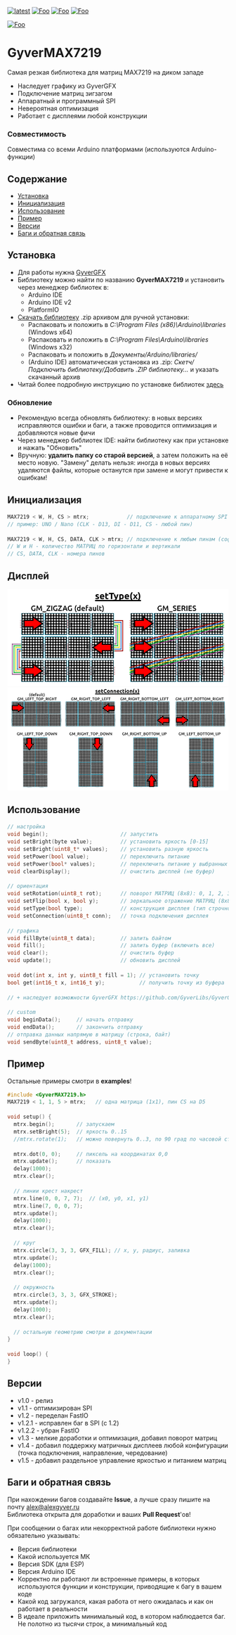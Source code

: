 [![latest](https://img.shields.io/github/v/release/GyverLibs/GyverMAX7219.svg?color=brightgreen)](https://github.com/GyverLibs/GyverMAX7219/releases/latest/download/GyverMAX7219.zip)
[![Foo](https://img.shields.io/badge/Website-AlexGyver.ru-blue.svg?style=flat-square)](https://alexgyver.ru/)
[![Foo](https://img.shields.io/badge/%E2%82%BD$%E2%82%AC%20%D0%9D%D0%B0%20%D0%BF%D0%B8%D0%B2%D0%BE-%D1%81%20%D1%80%D1%8B%D0%B1%D0%BA%D0%BE%D0%B9-orange.svg?style=flat-square)](https://alexgyver.ru/support_alex/)
[![Foo](https://img.shields.io/badge/README-ENGLISH-blueviolet.svg?style=flat-square)](https://github-com.translate.goog/GyverLibs/GyverMAX7219?_x_tr_sl=ru&_x_tr_tl=en)  

[![Foo](https://img.shields.io/badge/ПОДПИСАТЬСЯ-НА%20ОБНОВЛЕНИЯ-brightgreen.svg?style=social&logo=telegram&color=blue)](https://t.me/GyverLibs)

# GyverMAX7219
Cамая резкая библиотека для матриц MAX7219 на диком западе
- Наследует графику из GyverGFX
- Подключение матриц зигзагом
- Аппаратный и программный SPI
- Невероятная оптимизация
- Работает с дисплеями любой конструкции

### Совместимость
Совместима со всеми Arduino платформами (используются Arduino-функции)

## Содержание
- [Установка](#install)
- [Инициализация](#init)
- [Использование](#usage)
- [Пример](#example)
- [Версии](#versions)
- [Баги и обратная связь](#feedback)

<a id="install"></a>
## Установка
- Для работы нужна [GyverGFX](https://github.com/GyverLibs/GyverGFX)
- Библиотеку можно найти по названию **GyverMAX7219** и установить через менеджер библиотек в:
    - Arduino IDE
    - Arduino IDE v2
    - PlatformIO
- [Скачать библиотеку](https://github.com/GyverLibs/GyverMAX7219/archive/refs/heads/main.zip) .zip архивом для ручной установки:
    - Распаковать и положить в *C:\Program Files (x86)\Arduino\libraries* (Windows x64)
    - Распаковать и положить в *C:\Program Files\Arduino\libraries* (Windows x32)
    - Распаковать и положить в *Документы/Arduino/libraries/*
    - (Arduino IDE) автоматическая установка из .zip: *Скетч/Подключить библиотеку/Добавить .ZIP библиотеку…* и указать скачанный архив
- Читай более подробную инструкцию по установке библиотек [здесь](https://alexgyver.ru/arduino-first/#%D0%A3%D1%81%D1%82%D0%B0%D0%BD%D0%BE%D0%B2%D0%BA%D0%B0_%D0%B1%D0%B8%D0%B1%D0%BB%D0%B8%D0%BE%D1%82%D0%B5%D0%BA)
### Обновление
- Рекомендую всегда обновлять библиотеку: в новых версиях исправляются ошибки и баги, а также проводится оптимизация и добавляются новые фичи
- Через менеджер библиотек IDE: найти библиотеку как при установке и нажать "Обновить"
- Вручную: **удалить папку со старой версией**, а затем положить на её место новую. "Замену" делать нельзя: иногда в новых версиях удаляются файлы, которые останутся при замене и могут привести к ошибкам!

<a id="init"></a>
## Инициализация

```cpp
MAX7219 < W, H, CS > mtrx;            // подключение к аппаратному SPI
// пример: UNO / Nano (CLK - D13, DI - D11, CS - любой пин)

MAX7219 < W, H, CS, DATA, CLK > mtrx; // подключение к любым пинам (софт SPI)
// W и H - количество МАТРИЦ по горизонтали и вертикали
// CS, DATA, CLK - номера пинов
```

## Дисплей
![setType](/doc/setType.png)
![setConnection](/doc/setConnection.png)

<a id="usage"></a>

## Использование
```cpp
// настройка
void begin();                       // запустить
void setBright(byte value);         // установить яркость [0-15]
void setBright(uint8_t* values);    // установить разную яркость
void setPower(bool value);          // переключить питание
void setPower(bool* values);        // переключить питание у выбранных
void clearDisplay();                // очистить дисплей (не буфер)

// ориентация
void setRotation(uint8_t rot);      // поворот МАТРИЦ (8x8): 0, 1, 2, 3 на 90 град по часовой стрелке
void setFlip(bool x, bool y);       // зеркальное отражение МАТРИЦ (8x8) по x и y
void setType(bool type);            // конструкция дисплея (тип строчности)
void setConnection(uint8_t conn);   // точка подключения дисплея

// графика
void fillByte(uint8_t data);        // залить байтом
void fill();                        // залить буфер (включить все)
void clear();                       // очистить буфер
void update();                      // обновить дисплей

void dot(int x, int y, uint8_t fill = 1); // установить точку
bool get(int16_t x, int16_t y);           // получить точку из буфера

// + наследует возможности GyverGFX https://github.com/GyverLibs/GyverGFX

// custom
void beginData();     // начать отправку
void endData();       // закончить отправку
// отправка данных напрямую в матрицу (строка, байт)
void sendByte(uint8_t address, uint8_t value);
```

<a id="example"></a>
## Пример
Остальные примеры смотри в **examples**!
```cpp
#include <GyverMAX7219.h>
MAX7219 < 1, 1, 5 > mtrx;   // одна матрица (1х1), пин CS на D5

void setup() {
  mtrx.begin();       // запускаем
  mtrx.setBright(5);  // яркость 0..15
  //mtrx.rotate(1);   // можно повернуть 0..3, по 90 град по часовой стрелке

  mtrx.dot(0, 0);     // пиксель на координатах 0,0
  mtrx.update();      // показать
  delay(1000);
  mtrx.clear();

  // линии крест накрест
  mtrx.line(0, 0, 7, 7);  // (x0, y0, x1, y1)
  mtrx.line(7, 0, 0, 7);
  mtrx.update();
  delay(1000);
  mtrx.clear();

  // круг
  mtrx.circle(3, 3, 3, GFX_FILL); // х, у, радиус, заливка
  mtrx.update();
  delay(1000);
  mtrx.clear();

  // окружность
  mtrx.circle(3, 3, 3, GFX_STROKE);
  mtrx.update();
  delay(1000);
  mtrx.clear();

  // остальную геометрию смотри в документации
}

void loop() {
}
```

<a id="versions"></a>
## Версии
- v1.0 - релиз
- v1.1 - оптимизирован SPI
- v1.2 - переделан FastIO
- v1.2.1 - исправлен баг в SPI (с 1.2)
- v1.2.2 - убран FastIO
- v1.3 - мелкие доработки и оптимизация, добавил поворот матриц
- v1.4 - добавил поддержку матричных дисплеев любой конфигурации (точка подключения, направление, чередование)
- v1.5 - добавил раздельное управление яркостью и питанием матриц

<a id="feedback"></a>
## Баги и обратная связь
При нахождении багов создавайте **Issue**, а лучше сразу пишите на почту [alex@alexgyver.ru](mailto:alex@alexgyver.ru)  
Библиотека открыта для доработки и ваших **Pull Request**'ов!

При сообщении о багах или некорректной работе библиотеки нужно обязательно указывать:
- Версия библиотеки
- Какой используется МК
- Версия SDK (для ESP)
- Версия Arduino IDE
- Корректно ли работают ли встроенные примеры, в которых используются функции и конструкции, приводящие к багу в вашем коде
- Какой код загружался, какая работа от него ожидалась и как он работает в реальности
- В идеале приложить минимальный код, в котором наблюдается баг. Не полотно из тысячи строк, а минимальный код
